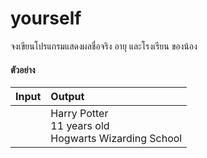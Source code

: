 # yourself

จงเขียนโปรแกรมแสดงผลชื่อจริง อายุ และโรงเรียน ของน้อง

#### ตัวอย่าง

| Input | Output |
| :---- | :----- |
| | Harry Potter <br> 11 years old <br> Hogwarts Wizarding School |
